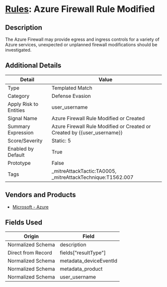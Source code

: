 # [Rules](README.md): Azure Firewall Rule Modified

## Description
The Azure Firewall may provide egress and ingress controls for a variety of Azure services, unexpected or unplanned firewall modifications should be investigated.

## Additional Details
|Detail|Value|
|----|----|
|Type|Templated Match|
|Category|Defense Evasion|
|Apply Risk to Entities|user_username|
|Signal Name|Azure Firewall Rule Modified or Created|
|Summary Expression|Azure Firewall Rule Modified or Created or Created by {{user_username}}|
|Score/Severity|Static: 5|
|Enabled by Default|True|
|Prototype|False|
|Tags|_mitreAttackTactic:TA0005, _mitreAttackTechnique:T1562.007|
## Vendors and Products
- [Microsoft - Azure](../products/a1225af5-e778-4068-a9a2-47da93d1ff24.md)


## Fields Used

|Origin|Field|
|----|----|
|Normalized Schema|description|
|Direct from Record|fields["resultType"]|
|Normalized Schema|metadata_deviceEventId|
|Normalized Schema|metadata_product|
|Normalized Schema|user_username|


